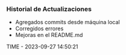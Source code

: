 ### Historial de Actualizaciones

- Agregados commits desde máquina local
- Corregidos errores
- Mejoras en el README.md

TIME - 2023-09-27 14:50:21